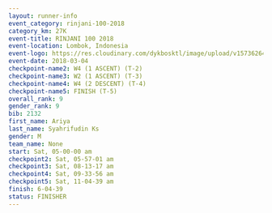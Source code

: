 ```yaml
---
layout: runner-info 
event_category: rinjani-100-2018 
category_km: 27K 
event-title: RINJANI 100 2018 
event-location: Lombok, Indonesia 
event-logo: https://res.cloudinary.com/dykbosktl/image/upload/v1573626435/Logo/Rinjani_eoufbh.png 
event-date: 2018-03-04 
checkpoint-name2: W4 (1 ASCENT) (T-2) 
checkpoint-name3: W2 (1 ASCENT) (T-3) 
checkpoint-name4: W4 (2 DESCENT) (T-4) 
checkpoint-name5: FINISH (T-5) 
overall_rank: 9
gender_rank: 9
bib: 2132
first_name: Ariya
last_name: Syahrifudin Ks
gender: M
team_name: None
start: Sat, 05-00-00 am
checkpoint2: Sat, 05-57-01 am
checkpoint3: Sat, 08-13-17 am
checkpoint4: Sat, 09-33-56 am
checkpoint5: Sat, 11-04-39 am
finish: 6-04-39
status: FINISHER
---
```

